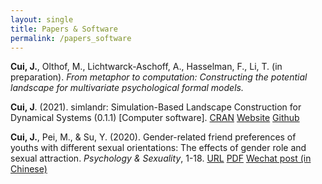 ```yaml
---
layout: single
title: Papers & Software
permalink: /papers_software
---
```


**Cui, J.**, Olthof, M., Lichtwarck-Aschoff, A., Hasselman, F., Li, T. (in preparation). *From metaphor to computation: Constructing the potential landscape for multivariate psychological formal models.*

**Cui, J**. (2021). simlandr: Simulation-Based Landscape Construction for Dynamical Systems (0.1.1) [Computer software]. [CRAN](https://CRAN.R-project.org/package=simlandr) [Website](https://sciurus365.github.io/simlandr/) [Github]([https://github.com/Sciurus365/simlandr/](https://github.com/Sciurus365/simlandr/))

**Cui, J.**, Pei, M., & Su, Y. (2020). Gender-related friend preferences of youths with different sexual orientations: The effects of gender role and sexual attraction. *Psychology & Sexuality*, 1-18. [URL](https://doi.org/10.1080/19419899.2020.1734066) [PDF](https://www.researchgate.net/profile/Jingmeng-Cui/publication/339464230_Gender-Related_Friend_Preferences_of_Youths_with_Different_Sexual_Orientations_The_effects_of_gender_role_and_sexual_attraction/links/5f00f04492851c52d6198cd8/Gender-Related-Friend-Preferences-of-Youths-with-Different-Sexual-Orientations-The-effects-of-gender-role-and-sexual-attraction.pdf) [Wechat post (in Chinese)](https://mp.weixin.qq.com/s/iFszOH9CGLIipVQ7Zh7V7w)

